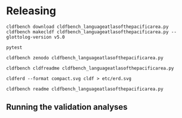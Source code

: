 # Releasing

```shell
cldfbench download cldfbench_languageatlasofthepacificarea.py
cldfbench makecldf cldfbench_languageatlasofthepacificarea.py --glottolog-version v5.0
```

```shell
pytest
```

```shell
cldfbench zenodo cldfbench_languageatlasofthepacificarea.py
```

```shell
cldfbench cldfreadme cldfbench_languageatlasofthepacificarea.py 
```

```shell
cldferd --format compact.svg cldf > etc/erd.svg
```

```shell
cldfbench readme cldfbench_languageatlasofthepacificarea.py 
```


## Running the validation analyses
